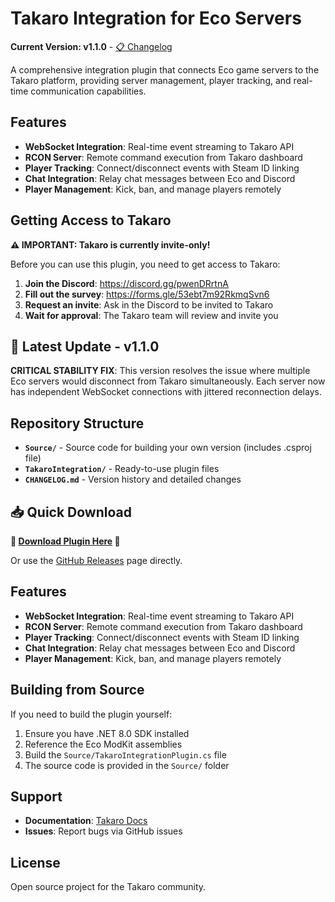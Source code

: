 # Takaro Integration for Eco Servers

**Current Version: v1.1.0** - [📋 Changelog](CHANGELOG.md)

A comprehensive integration plugin that connects Eco game servers to the Takaro platform, providing server management, player tracking, and real-time communication capabilities.

## Features

- **WebSocket Integration**: Real-time event streaming to Takaro API
- **RCON Server**: Remote command execution from Takaro dashboard  
- **Player Tracking**: Connect/disconnect events with Steam ID linking
- **Chat Integration**: Relay chat messages between Eco and Discord
- **Player Management**: Kick, ban, and manage players remotely

## Getting Access to Takaro

**⚠️ IMPORTANT: Takaro is currently invite-only!**

Before you can use this plugin, you need to get access to Takaro:

1. **Join the Discord**: https://discord.gg/pwenDRrtnA
2. **Fill out the survey**: https://forms.gle/53ebt7m92RkmqSvn6
3. **Request an invite**: Ask in the Discord to be invited to Takaro
4. **Wait for approval**: The Takaro team will review and invite you

## 🎯 Latest Update - v1.1.0

**CRITICAL STABILITY FIX**: This version resolves the issue where multiple Eco servers would disconnect from Takaro simultaneously. Each server now has independent WebSocket connections with jittered reconnection delays.

## Repository Structure

- **`Source/`** - Source code for building your own version (includes .csproj file)
- **`TakaroIntegration/`** - Ready-to-use plugin files
- **`CHANGELOG.md`** - Version history and detailed changes

## 📥 Quick Download

**🌟 [Download Plugin Here](https://mad-001.github.io/takaro-eco-integration/) 🌟**

Or use the [GitHub Releases](https://github.com/mad-001/takaro-eco-integration/releases) page directly.

## Features

- **WebSocket Integration**: Real-time event streaming to Takaro API
- **RCON Server**: Remote command execution from Takaro dashboard  
- **Player Tracking**: Connect/disconnect events with Steam ID linking
- **Chat Integration**: Relay chat messages between Eco and Discord
- **Player Management**: Kick, ban, and manage players remotely

## Building from Source

If you need to build the plugin yourself:
1. Ensure you have .NET 8.0 SDK installed
2. Reference the Eco ModKit assemblies
3. Build the `Source/TakaroIntegrationPlugin.cs` file
4. The source code is provided in the `Source/` folder

## Support

- **Documentation**: [Takaro Docs](https://docs.takaro.io)
- **Issues**: Report bugs via GitHub issues

## License


Open source project for the Takaro community.
